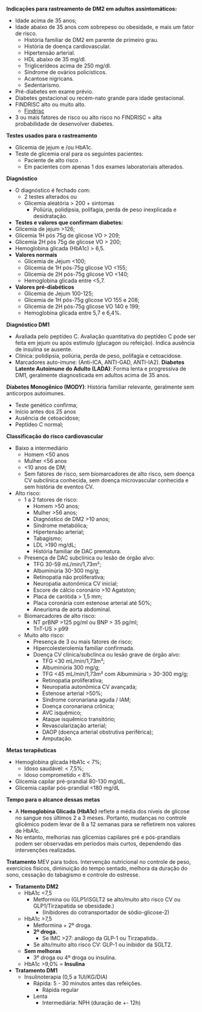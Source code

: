 **Indicações para rastreamento de DM2 em adultos assintomáticos:**
- Idade acima de 35 anos;
- Idade abaixo de 35 anos com sobrepeso ou obesidade, e mais um fator de risco. 
	- História familiar de DM2 em parente de primeiro grau. 
	- História de doença cardiovascular. 
	- Hipertensão arterial.
	- HDL abaixo de 35 mg/dl.
	- Triglicerídeos acima de 250 mg/dl. 
	- Síndrome de ovários policisticos.
	- Acantose nigricans.
	- Sedentarismo.
- Pré-diabetes em exame prévio.
- Diabetes gestacional ou recém-nato grande para idade gestacional.
- FINDRISC alto ou muito alto.
	- [Findrisc](https://diabetes.org.br/calculadoras/findrisc/)
- 3 ou mais fatores de risco ou alto risco no FINDRISC = alta probabilidade de desenvolver diabetes. 

**Testes usados para o rastreamento**
- Glicemia de jejum e /ou HbA1c. 
- Teste de glicemia oral para os seguintes pacientes: 
	- Paciente de alto risco .
	- Em pacientes com apenas 1 dos exames laboratoriais alterados. 

**Diagnóstico**
- O diagnóstico é fechado com: 
	- 2 testes alterados ou 
	- Glicemia aleatória > 200 + sintomas 
		- Poliúria, polidipsia, polifagia, perda de peso inexplicada e desidratação. 
- **Testes e valores que confirmam diabetes:**
- Glicemia de jejum >126; 
- Glicemia 1H pós 75g de glicose VO > 209; 
- Glicemia 2H pós 75g de glicose VO > 200; 
- Hemoglobina glicada (HbA1c) > 6,5. 
- **Valores normais**
	- Glicemia de Jejum <100;
	- Glicemia de 1H pós-75g glicose VO <155; 
	- Glicemia de 2H pós-75g glicose VO <140;
	- Hemoglobina glicada entre <5,7. 
- **Valores pré-diabéticos**
	- Glicemia de Jejum 100-125;
	- Glicemia de 1H pós-75g glicose VO 155 e 208; 
	- Glicemia de 2H pós-75g glicose VO 140 e 199;
	- Hemoglobina glicada entre 5,7 e 6,4%. 

**Diagnóstico DM1**
- Avaliada pelo peptídeo C. Avaliação quantitativa do peptídeo C pode ser feita em jejum ou após estímulo (glucagon ou refeição). Indica ausência de insulina se ausente. 
- Clínica: polidipsia, poliúria, perda de peso, polifagia e cetoacidose. 
- Marcadores auto-imune: (Anti-ICA, ANTI-GAD, ANTI-IA2).
**Diabetes Latente Autoimune do Adulto (LADA)**: Forma lenta e progressiva de DM1, geralmente diagnosticada em adultos acima de 35 anos.

**Diabetes Monogênico (MODY)**: História familiar relevante, geralmente sem anticorpos autoimunes.
- Teste genético confirma; 
- Início antes dos 25 anos 
- Ausência de cetoacidose; 
- Peptídeo C normal;

**Classificação do risco cardiovascular**
- Baixo a intermediário
	- Homem <50 anos
	- Mulher <56 anos
	- <10 anos de DM;
	- Sem fatores de risco, sem biomarcadores de alto risco, sem doença CV subclínica conhecida, sem doença microvascular conhecida e sem história de eventos CV.
- Alto risco: 
	- 1 a 2 fatores de risco: 
		- Homem >50 anos; 
		- Mulher >56 anos; 
		- Diagnóstico de DM2 >10 anos; 
		- Síndrome metabólica; 
		- Hipertensão arterial; 
		- Tabagismo; 
		- LDL >190 mg/dL;
		- História familiar de DAC prematura.
	- Presença de DAC subclínica ou lesão de órgão alvo:
		- TFG 30-59 mL/min/1,73m²; 
		- Albuminúria 30-300 mg/g; 
		- Retinopatia não proliferativa; 
		- Neuropatia autonômica CV inicial; 
		- Escore de cálcio coronário >10 Agatston; 
		- Placa de carótida > 1,5 mm; 
		- Placa coronária com estenose arterial até 50%; 
		- Aneurisma de aorta abdominal. 
	- Biomarcadores de alto risco: 
		- NT prBNP >125 pg/ml ou BNP > 35 pg/ml; 
		- TnT-US > p99
	- Muito alto risco: 
		- Presença de 3 ou mais fatores de risco; 
		- Hipercolesterolemia familiar confirmada. 
		- Doença CV clínica/subclínca ou lesão grave de órgão alvo: 
			- TFG <30 mL/min/1,73m²; 
			- Albuminúria 300 mg/g;
			- TFG <45 mL/min/1,73m² com Albuminúria > 30-300 mg/g;
			- Retinopatia proliferativa; 
			- Neuropatia autonômica CV avançada; 
			- Estenose arterial >50%; 
			- Síndrome coronariana aguda / IAM; 
			- Doença coronariana crônica; 
			- AVC isquêmico; 
			- Ataque isquêmico transitório; 
			- Revascularização arterial; 
			- DAOP (doença arterial obstrutiva periférica);
			- Amputação. 

**Metas terapêuticas**
- Hemoglobina glicada HbA1c < 7%; 
	- Idoso saudável: < 7,5%;
	- Idoso comprometido < 8%.
- Glicemia capilar pré-prandial 80-130 mg/dL. 
- Glicemia capilar pós-prandial <180 mg/dL

**Tempo para o alcance dessas metas**
- A **Hemoglobina Glicada (HbA1c)** reflete a média dos níveis de glicose no sangue nos últimos 2 a 3 meses. Portanto, mudanças no controle glicêmico podem levar de 8 a 12 semanas para se refletirem nos valores de HbA1c.
- No entanto, melhorias nas glicemias capilares pré e pós-prandiais podem ser observadas em períodos mais curtos, dependendo das intervenções realizadas.

**Tratamento**
MEV para todos. Intervenção nutricional no controle de peso, exercícios físicos, diminuição do tempo sentado, melhora da duração do sono, cessação do tabagismo e controle do estresse. 
- **Tratamento DM2**
	- HbA1c <7,5 
		- Metformina ou (GLP1/iSGLT2 se alto/muito alto risco CV ou GLP1/Tirzapatida se obesidade.)
			- (Inibidores do cotransportador de sódio-glicose-2)
	- HbA1c >7,5
		- Metformina + 2º droga. 
		-  **2º droga.** 
			- Se IMC >27: análogo da GLP-1 ou Tirzapatida..  
		- Se alto/muito alto risco CV: GLP-1 ou inibidor da SGLT2. 
	- **Sem melhoras**
		- 3º droga ou 4º droga ou insulina. 
	- HbA1c >9,0% = **Insulina**
-  **Tratamento DM1**
	- Insulinoterapia (0,5 a 1UI/KG/DIA)
		- Rápida: 5 - 30 minutos antes das refeições. 
			- Rápida regular
		- Lenta
			- Intermediária: NPH (duração de +- 12h)